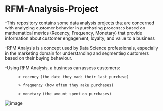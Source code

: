 # RFM-Analysis-Project
-This repository contains some data analysis projects that are concerned with analyzing customer behavior in purchasing processes based on mathematical metrics (Recency, Frequency, Monetary) that provide information about customer engagement, loyalty, and value to a business

-RFM Analysis is a concept used by Data Science professionals, especially in the marketing domain for understanding and segmenting customers based on their buying behaviour.

-Using RFM Analysis, a business can assess customers:

          > recency (the date they made their last purchase)
          
          > frequency (how often they make purchases)
          
          > monetary (the amount spent on purchases)

![image](https://github.com/Mahmoud-Eltabakh2001/RFM-Analysis-using-Dash/assets/83386696/a5671112-d1cd-46ba-8af7-d8dafdad1183)

